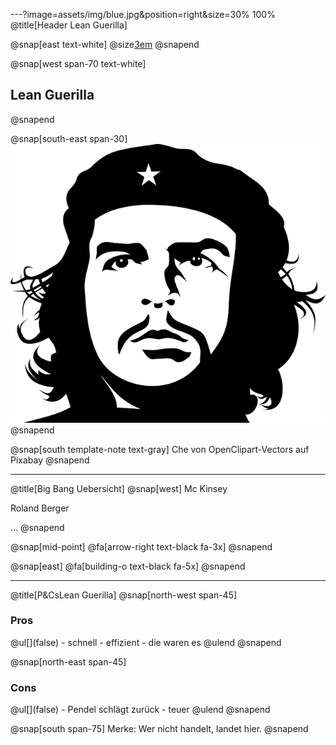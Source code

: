 ---?image=assets/img/blue.jpg&position=right&size=30% 100%
@title[Header Lean Guerilla]


@snap[east text-white]
@size[3em](6.)
@snapend

@snap[west span-70 text-white]
<h2>Lean Guerilla</h2>
@snapend

@snap[south-east span-30]
![CHE](assets/img/che.png)
@snapend


@snap[south template-note text-gray]
Che von OpenClipart-Vectors auf Pixabay
@snapend

---
@title[Big Bang Uebersicht]
@snap[west]
Mc Kinsey  

Roland Berger  

...
@snapend

@snap[mid-point]
@fa[arrow-right text-black fa-3x]
@snapend

@snap[east]
@fa[building-o text-black fa-5x]
@snapend

---
@title[P&CsLean Guerilla]
@snap[north-west span-45]
  <h3>Pros</h3>
  @ul[](false)
    - schnell
    - effizient
    - die waren es
    @ulend
@snapend

@snap[north-east span-45]
  <h3>Cons</h3>
  @ul[](false)
    - Pendel schlägt zurück
    - teuer
  @ulend
@snapend

@snap[south span-75]
Merke: Wer nicht handelt, landet hier.
@snapend

